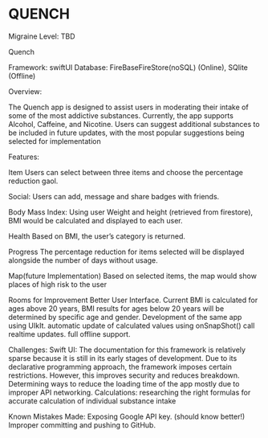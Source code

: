#  QUENCH

Migraine Level: TBD

Quench

Framework: swiftUI
Database: FireBaseFireStore(noSQL) (Online), SQlite (Offline)


Overview:

The Quench app is designed to assist users in moderating their intake of some of the most addictive substances. Currently, the app supports Alcohol, Caffeine, and Nicotine. Users can suggest additional substances to be included in future updates, with the most popular suggestions being selected for implementation 

Features:

Item
Users can select between three items and choose the percentage reduction gaol.

Social:
Users can add, message and share badges with friends.

Body Mass Index:
Using user Weight and height (retrieved from firestore), BMI would be calculated and displayed to each user.

Health
Based on BMI, the user’s category is returned.

Progress
The percentage reduction for items selected will be displayed alongside the number of days without usage.

Map(future Implementation)
Based on selected items, the map would show places of high risk to the user

Rooms for Improvement
Better User Interface.
Current BMI is calculated for ages above 20 years, BMI results for ages below 20 years will be determined by specific age and gender.
Development of the same app using UIkIt.
automatic update of calculated values using onSnapShot() call realtime updates.
full offline support.

Challenges:
Swift UI: The documentation for this framework is relatively sparse because it is still in its early stages of development.
Due to its declarative programming approach, the framework imposes certain restrictions. However, this improves security and reduces breakdown.
Determining ways to reduce the loading time of the app mostly due to improper API networking. 
Calculations: researching the right formulas for accurate calculation of individual substance intake

Known Mistakes Made:
Exposing Google API key. (should know better!)
Improper committing and pushing to GitHub. 








